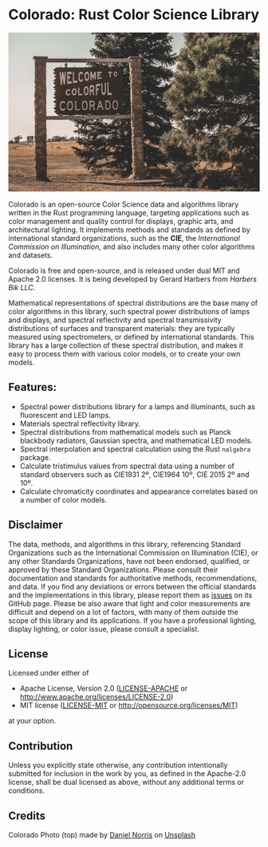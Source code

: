   
# Colorado: Rust Color Science Library

<div align="center">

![Colorful Colorado](daniel-norris.jpg)

</div>


Colorado is an open-source Color Science data and algorithms library written in the Rust programming language,
targeting applications such as color management and quality control for displays, graphic arts, and architectural lighting.
It implements methods and standards as defined by international standard organizations,
such as the **CIE**, the *International Commission on Illumination*,
and also includes many other color algorithms and datasets.

Colorado is free and open-source, and is released under dual MIT and Apache 2.0 licenses.
It is being developed by Gerard Harbers from *Harbers Bik LLC*.

Mathematical representations of spectral distributions are the base many of color algorithms in this library,
such spectral power distributions of lamps and displays, 
and spectral reflectivity and spectral transmissivity distributions of surfaces and transparent materials:
they are typically measured using spectrometers, or defined by international standards.
This library has a large collection of these spectral distribution, and makes it easy to process them with various color models,
or to create your own models.

## Features:
- Spectral power distributions library for a lamps and illuminants, such as fluorescent and LED lamps.
- Materials spectral reflectivity library.
- Spectral distributions from mathematical models such as Planck blackbody radiators, Gaussian spectra, and mathematical LED models.
- Spectral interpolation and spectral calculation using the Rust `nalgebra` package.
- Calculate tristimulus values from spectral data using a number of standard observers such as CIE1931 2º, CIE1964 10º, CIE 2015 2º and 10º.
- Calculate chromaticity coordinates and appearance correlates based on a number of color models.

## Disclaimer
The data, methods, and algorithms in this library, 
referencing Standard Organizations such as the International Commission on Illumination (CIE), or any other Standards Organizations, 
have not been endorsed, qualified, or approved by these Standard Organizations. 
Please consult their documentation and standards for authoritative methods, recommendations, and data. 
If you find any deviations or errors between the official standards and the implementations in this library, please report them as [issues](https://github.com/harbik/colorado/issues) on its GitHub page.
Please be also aware that light and color measurements are difficult and depend on a lot of factors, 
with many of them outside the scope of this library and its applications. 
If you have a professional lighting, display lighting, or color issue, please consult a specialist.


## License

Licensed under either of

 * Apache License, Version 2.0
   ([LICENSE-APACHE](LICENSE-APACHE) or http://www.apache.org/licenses/LICENSE-2.0)
 * MIT license
   ([LICENSE-MIT](LICENSE-MIT) or http://opensource.org/licenses/MIT)

at your option.

## Contribution

Unless you explicitly state otherwise, any contribution intentionally submitted
for inclusion in the work by you, as defined in the Apache-2.0 license, shall be
dual licensed as above, without any additional terms or conditions.

## Credits

Colorado Photo (top) made by <a href="https://unsplash.com/@danielnorris">Daniel Norris</a> on <a href="https://unsplash.com/s/photos/colorado">Unsplash</a>